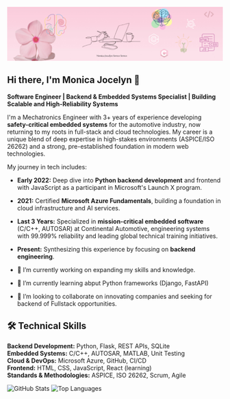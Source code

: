 ![Mi Banner](assets/Banner.png)
## Hi there, I'm Monica Jocelyn 👋 

**Software Engineer | Backend & Embedded Systems Specialist | Building Scalable and High-Reliability Systems**

I'm a Mechatronics Engineer with 3+ years of experience developing **safety-critical embedded systems** for the automotive industry, now returning to my roots in full-stack and cloud technologies.
My career is a unique blend of deep expertise in high-stakes environments (ASPICE/ISO 26262) and a strong, pre-established foundation in modern web technologies.

My journey in tech includes:
- **Early 2022:** Deep dive into **Python backend development** and frontend with JavaScript as a participant in Microsoft's Launch X program.
- **2021:** Certified **Microsoft Azure Fundamentals**, building a foundation in cloud infrastructure and AI services.
- **Last 3 Years:** Specialized in **mission-critical embedded software** (C/C++, AUTOSAR) at Continental Automotive, engineering systems with 99.999% reliability and leading global technical training initiatives.
- **Present:** Synthesizing this experience by focusing on **backend engineering**.

- 🔭 I’m currently working on expanding my skills and knowledge.
- 🌱 I’m currently learning abput Python frameworks (Django, FastAPI)
- 👯 I’m looking to collaborate on innovating companies and seeking for backend of Fullstack opportunities.
  
## 🛠️ Technical Skills

**Backend Development:** Python, Flask, REST APIs, SQLite  
**Embedded Systems:** C/C++, AUTOSAR, MATLAB, Unit Testing  
**Cloud & DevOps:** Microsoft Azure, GitHub, CI/CD  
**Frontend:** HTML, CSS, JavaScript, React (learning)  
**Standards & Methodologies:** ASPICE, ISO 26262, Scrum, Agile

![GitHub Stats](https://github-readme-stats.vercel.app/api?username=TorresTorresMJ&show_icons=true&theme=radical)
![Top Languages](https://github-readme-stats.vercel.app/api/top-langs/?username=TorresTorresMJ&layout=compact&theme=radical)
